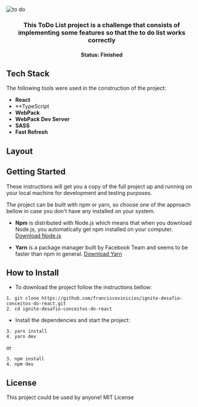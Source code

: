 ![to do](https://user-images.githubusercontent.com/78514869/155045010-cdcfd8b8-d546-4985-8b17-6e0a00928100.png)

<h3 align="center">
    This ToDo List project is a challenge that consists of implementing some features so that the to do list works correctly
</h3>

<h4 align="center"> 
	 Status: Finished
</h4>


## Tech Stack

The following tools were used in the construction of the project:



-   **React**
-   **TypeScript
-   **WebPack**
-   **WebPack Dev Server**
-   **SASS**
-   **Fast Refresh**

## Layout



## Getting Started

These instructions will get you a copy of the full project up and running on your local machine for development and testing purposes.

The project can be built with npm or yarn, so choose one of the approach bellow in case you don't have any installed on your system.

* **Npm** is distributed with Node.js which means that when you download Node.js, you automatically get npm installed on your computer. [Download Node.js](https://nodejs.org/en/download/)

* **Yarn** is a package manager built by Facebook Team and seems to be faster than npm in general.  [Download Yarn](https://yarnpkg.com/en/docs/install)


## How to Install

* To download the project follow the instructions bellow:

```
1. git clone https://github.com/franciscovinicios/ignite-desafio-conceitos-do-react.git
2. cd ignite-desafio-conceitos-do-react
```

* Install the dependencies and start the project:

```
3. yarn install
4. yarn dev
```

or

```
3. npm install
4. npm dev
```



## License

This project could be used by anyone! MIT License
